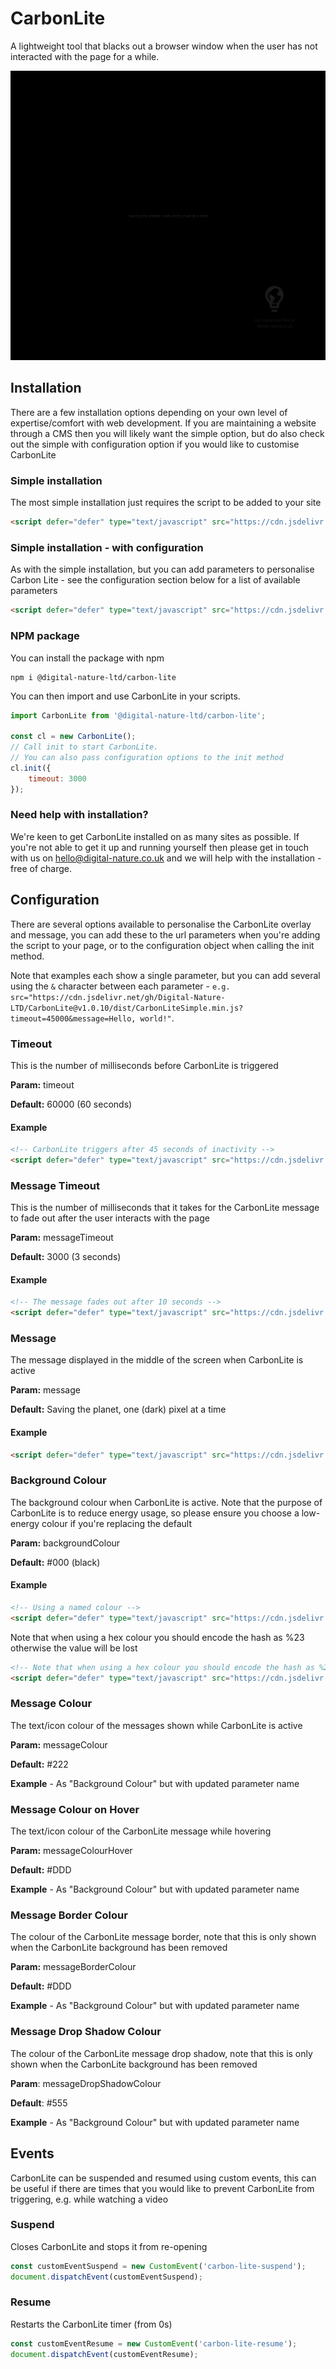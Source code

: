 # CarbonLite
A lightweight tool that blacks out a browser window when the user has not interacted with the page for a while.

![A preview of CarbonLite in action](carbon-lite-preview.png "CarbonLite when activated")

## Installation
There are a few installation options depending on your own level of expertise/comfort with web development. If you are maintaining a website through a CMS then you will likely want the simple option, but do also check out the simple with configuration option if you would like to customise CarbonLite

### Simple installation
The most simple installation just requires the script to be added to your site
```html
<script defer="defer" type="text/javascript" src="https://cdn.jsdelivr.net/gh/Digital-Nature-LTD/CarbonLite@v1.0.10/dist/CarbonLiteSimple.min.js"></script>
```

### Simple installation - with configuration
As with the simple installation, but you can add parameters to personalise Carbon Lite - see the configuration section below for a list of available parameters
```html
<script defer="defer" type="text/javascript" src="https://cdn.jsdelivr.net/gh/Digital-Nature-LTD/CarbonLite@v1.0.10/dist/CarbonLiteSimple.min.js?message=My Custom Message"></script>
```

### NPM package
You can install the package with npm
```shell
npm i @digital-nature-ltd/carbon-lite
```
You can then import and use CarbonLite in your scripts. 
```javascript
import CarbonLite from '@digital-nature-ltd/carbon-lite';

const cl = new CarbonLite();
// Call init to start CarbonLite.
// You can also pass configuration options to the init method
cl.init({
    timeout: 3000
});
```


### Need help with installation?
We're keen to get CarbonLite installed on as many sites as possible. If you're not able to get it up and running yourself then please get in touch with us on <hello@digital-nature.co.uk> and we will help with the installation - free of charge.


## Configuration
There are several options available to personalise the CarbonLite overlay and message, you can add these to the url parameters when you're adding the script to your page, or to the configuration object when calling the init method.

Note that examples each show a single parameter, but you can add several using the `&` character between each parameter - `e.g. src="https://cdn.jsdelivr.net/gh/Digital-Nature-LTD/CarbonLite@v1.0.10/dist/CarbonLiteSimple.min.js?timeout=45000&message=Hello, world!"`.

### Timeout
This is the number of milliseconds before CarbonLite is triggered

**Param:** timeout

**Default:** 60000 (60 seconds)
#### Example
```html
<!-- CarbonLite triggers after 45 seconds of inactivity -->
<script defer="defer" type="text/javascript" src="https://cdn.jsdelivr.net/gh/Digital-Nature-LTD/CarbonLite@v1.0.10/dist/CarbonLiteSimple.min.js?timeout=45000"></script>
```

### Message Timeout
This is the number of milliseconds that it takes for the CarbonLite message to fade out after the user interacts with the page

**Param:** messageTimeout

**Default:** 3000 (3 seconds)
#### Example
```html
<!-- The message fades out after 10 seconds -->
<script defer="defer" type="text/javascript" src="https://cdn.jsdelivr.net/gh/Digital-Nature-LTD/CarbonLite@v1.0.10/dist/CarbonLiteSimple.min.js?messageTimeout=10000"></script>
```

### Message
The message displayed in the middle of the screen when CarbonLite is active

**Param:** message

**Default:** Saving the planet, one (dark) pixel at a time
#### Example
```html
<script defer="defer" type="text/javascript" src="https://cdn.jsdelivr.net/gh/Digital-Nature-LTD/CarbonLite@v1.0.10/dist/CarbonLiteSimple.min.js?message=My website is reducing carbon"></script>
```

### Background Colour
The background colour when CarbonLite is active. Note that the purpose of CarbonLite is to reduce energy usage, so please ensure you choose a low-energy colour if you're replacing the default

**Param:** backgroundColour

**Default:** #000 (black)
#### Example
```html
<!-- Using a named colour -->
<script defer="defer" type="text/javascript" src="https://cdn.jsdelivr.net/gh/Digital-Nature-LTD/CarbonLite@v1.0.10/dist/CarbonLiteSimple.min.js?backgroundColour=green"></script>
```

Note that when using a hex colour you should encode the hash as %23 otherwise the value will be lost
```html
<!-- Note that when using a hex colour you should encode the hash as %23 -->
<script defer="defer" type="text/javascript" src="https://cdn.jsdelivr.net/gh/Digital-Nature-LTD/CarbonLite@v1.0.10/dist/CarbonLiteSimple.min.js?backgroundColour=%23333"></script>
```

### Message Colour
The text/icon colour of the messages shown while CarbonLite is active

**Param:** messageColour

**Default:** #222

**Example** - As "Background Colour" but with updated parameter name

### Message Colour on Hover
The text/icon colour of the CarbonLite message while hovering 

**Param:** messageColourHover

**Default:** #DDD

**Example** - As "Background Colour" but with updated parameter name

### Message Border Colour
The colour of the CarbonLite message border, note that this is only shown when the CarbonLite background has been removed

**Param:** messageBorderColour

**Default:** #DDD

**Example** - As "Background Colour" but with updated parameter name


### Message Drop Shadow Colour
The colour of the CarbonLite message drop shadow, note that this is only shown when the CarbonLite background has been removed

**Param**: messageDropShadowColour

**Default**: #555

**Example** - As "Background Colour" but with updated parameter name


## Events
CarbonLite can be suspended and resumed using custom events, this can be useful if there are times that you would like to prevent CarbonLite from triggering, e.g. while watching a video

### Suspend
Closes CarbonLite and stops it from re-opening
```javascript
const customEventSuspend = new CustomEvent('carbon-lite-suspend');
document.dispatchEvent(customEventSuspend);
```

### Resume
Restarts the CarbonLite timer (from 0s)
```javascript
const customEventResume = new CustomEvent('carbon-lite-resume');
document.dispatchEvent(customEventResume);
```